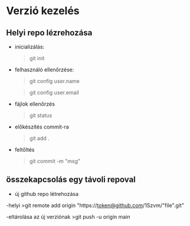 # Verzió kezelés

## Helyi repo lézrehozása

 - inicializálás:
    > git init
 - felhasználó ellenőrzése:
    >git config user.name

    >git config user.email
 - fájlok ellenőrzés
    >git status
 - előkészítés commit-ra
    >git add .
 - feltőltés
    > git commit -m "msg"

## összekapcsolás egy távoli repoval

 - új github repo létrehozása
 
 -helyi 
    >git remote add origin "https://token@github.com/1Szvm/"file".git"

-eltárolása az új verziónak
    >git push -u origin main